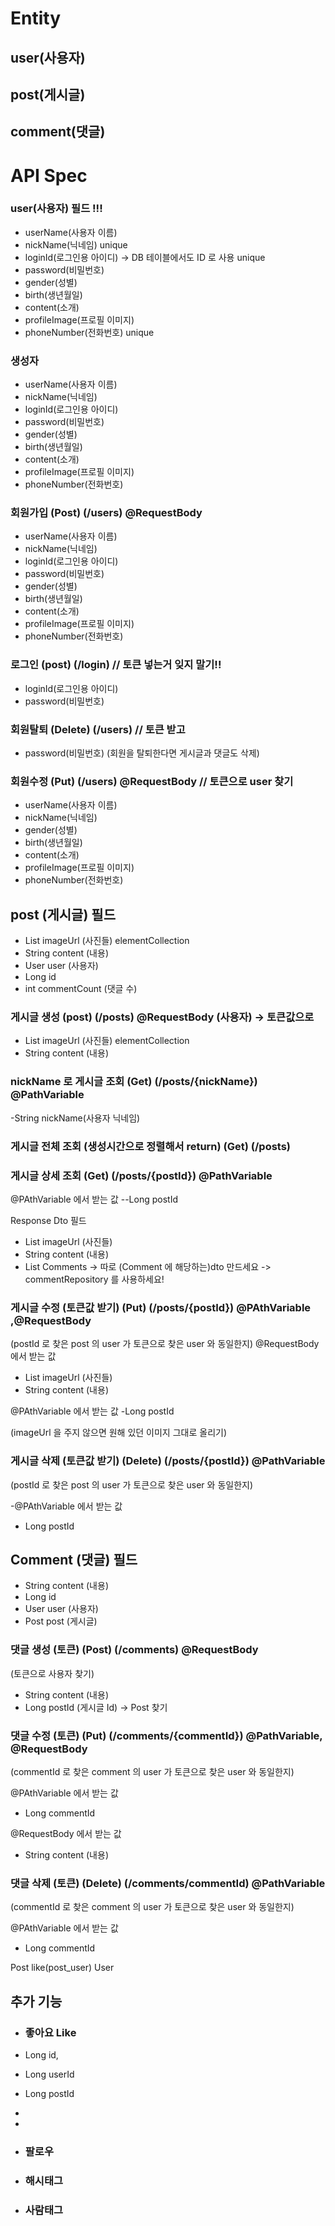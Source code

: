 # Entity

## user(사용자)

## post(게시글)

## comment(댓글)

# API Spec

### user(사용자) 필드 !!!

- userName(사용자 이름)
- nickName(닉네임) unique
- loginId(로그인용 아이디) -> DB 테이블에서도 ID 로 사용 unique
- password(비밀번호)
- gender(성별)
- birth(생년월일)
- content(소개)
- profileImage(프로필 이미지)
- phoneNumber(전화번호) unique

### 생성자

- userName(사용자 이름)
- nickName(닉네임)
- loginId(로그인용 아이디)
- password(비밀번호)
- gender(성별)
- birth(생년월일)
- content(소개)
- profileImage(프로필 이미지)
- phoneNumber(전화번호)

### 회원가입 (Post) (/users) @RequestBody

- userName(사용자 이름)
- nickName(닉네임)
- loginId(로그인용 아이디)
- password(비밀번호)
- gender(성별)
- birth(생년월일)
- content(소개)
- profileImage(프로필 이미지)
- phoneNumber(전화번호)

### 로그인 (post) (/login) // 토큰 넣는거 잊지 말기!!

- loginId(로그인용 아이디)
- password(비밀번호)

### 회원탈퇴 (Delete) (/users) // 토큰 받고

- password(비밀번호)
  (회원을 탈퇴한다면 게시글과 댓글도 삭제)

### 회원수정 (Put) (/users)  @RequestBody // 토큰으로 user 찾기

- userName(사용자 이름)
- nickName(닉네임)
- gender(성별)
- birth(생년월일)
- content(소개)
- profileImage(프로필 이미지)
- phoneNumber(전화번호)

## post (게시글) 필드

- List<String> imageUrl (사진들) elementCollection
- String content (내용)
- User user (사용자)
- Long id
- int commentCount (댓글 수)

### 게시글 생성 (post) (/posts)  @RequestBody (사용자) -> 토큰값으로

- List<String> imageUrl (사진들) elementCollection
- String content (내용)

### nickName 로 게시글 조회 (Get) (/posts/{nickName}) @PathVariable

-String nickName(사용자 닉네임)


### 게시글 전체 조회 (생성시간으로 정렬해서 return) (Get) (/posts)

### 게시글 상세 조회 (Get) (/posts/{postId}) @PathVariable

@PAthVariable 에서 받는 값
--Long postId

Response Dto 필드
- List<String> imageUrl (사진들)
- String content (내용)
- List<Comment> Comments -> 따로 (Comment 에 해당하는)dto 만드세요
  -> commentRepository 를 사용하세요!

### 게시글 수정 (토큰값 받기) (Put) (/posts/{postId}) @PAthVariable ,@RequestBody

(postId 로 찾은 post 의 user 가 토큰으로 찾은 user 와 동일한지)
@RequestBody 에서 받는 값
- List<String> imageUrl (사진들)
- String content (내용)

@PAthVariable 에서 받는 값
-Long postId

(imageUrl 을 주지 않으면 원해 있던 이미지 그대로 올리기)


### 게시글 삭제 (토큰값 받기) (Delete) (/posts/{postId}) @PathVariable

(postId 로 찾은 post 의 user 가 토큰으로 찾은 user 와 동일한지)

-@PAthVariable 에서 받는 값
- Long postId

## Comment (댓글) 필드

- String content (내용)
- Long id
- User user (사용자)
- Post post (게시글)

### 댓글 생성 (토큰) (Post) (/comments) @RequestBody

(토큰으로 사용자 찾기)
- String content (내용)
- Long postId (게시글 Id) -> Post 찾기

### 댓글 수정 (토큰) (Put) (/comments/{commentId}) @PathVariable, @RequestBody

(commentId 로 찾은 comment 의 user 가 토큰으로 찾은 user 와 동일한지)

@PAthVariable 에서 받는 값
- Long commentId

@RequestBody 에서 받는 값
- String content (내용)
### 댓글 삭제 (토큰) (Delete) (/comments/commentId)  @PathVariable

(commentId 로 찾은 comment 의 user 가 토큰으로 찾은 user 와 동일한지)

@PAthVariable 에서 받는 값
- Long commentId


Post like(post_user) User
## 추가 기능 
- ### 좋아요  Like

- Long id,
- Long userId
- Long postId
- 
- 
- ### 팔로우

- ### 해시태그
- ### 사람태그
